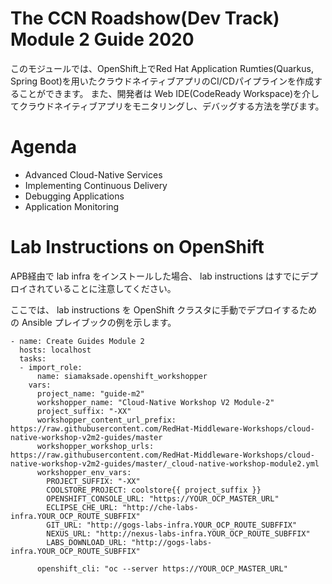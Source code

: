 The CCN Roadshow(Dev Track) Module 2 Guide 2020
===
このモジュールでは、OpenShift上でRed Hat Application Rumties(Quarkus, Spring Boot)を用いたクラウドネイティブアプリのCI/CDパイプラインを作成することができます。
また、開発者は Web IDE(CodeReady Workspace)を介してクラウドネイティブアプリをモニタリングし、デバッグする方法を学びます。

Agenda
===
* Advanced Cloud-Native Services
* Implementing Continuous Delivery
* Debugging Applications
* Application Monitoring

Lab Instructions on OpenShift
===

APB経由で lab infra をインストールした場合、 lab instructions はすでにデプロイされていることに注意してください。

ここでは、 lab instructions を OpenShift クラスタに手動でデプロイするための Ansible プレイブックの例を示します。


```
- name: Create Guides Module 2
  hosts: localhost
  tasks:
  - import_role:
      name: siamaksade.openshift_workshopper
    vars:
      project_name: "guide-m2"
      workshopper_name: "Cloud-Native Workshop V2 Module-2"
      project_suffix: "-XX"
      workshopper_content_url_prefix: https://raw.githubusercontent.com/RedHat-Middleware-Workshops/cloud-native-workshop-v2m2-guides/master
      workshopper_workshop_urls: https://raw.githubusercontent.com/RedHat-Middleware-Workshops/cloud-native-workshop-v2m2-guides/master/_cloud-native-workshop-module2.yml
      workshopper_env_vars:
        PROJECT_SUFFIX: "-XX"
        COOLSTORE_PROJECT: coolstore{{ project_suffix }}
        OPENSHIFT_CONSOLE_URL: "https://YOUR_OCP_MASTER_URL"
        ECLIPSE_CHE_URL: "http://che-labs-infra.YOUR_OCP_ROUTE_SUBFFIX"
        GIT_URL: "http://gogs-labs-infra.YOUR_OCP_ROUTE_SUBFFIX"
        NEXUS_URL: "http://nexus-labs-infra.YOUR_OCP_ROUTE_SUBFFIX"
        LABS_DOWNLOAD_URL: "http://gogs-labs-infra.YOUR_OCP_ROUTE_SUBFFIX"
         
      openshift_cli: "oc --server https://YOUR_OCP_MASTER_URL"
```
